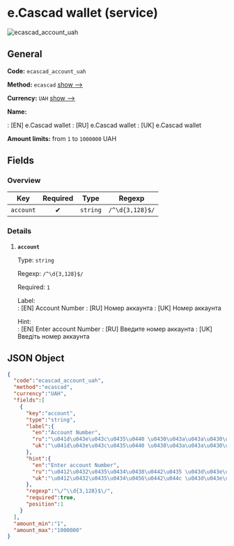 
# e.Cascad wallet (service) 
![ecascad_account_uah](https://static.openfintech.io/payout_methods/ecascad_account_uah/logo.svg?w=400&c=v0.59.26#w24)  

## General 
 
**Code:** `ecascad_account_uah` 
 
**Method:** `ecascad` [show -->](/payout-methods/ecascad/) 
 
**Currency:** `UAH` [show -->](/currencies/UAH/) 
 
**Name:** 
 
:	[EN] e.Cascad wallet 
:	[RU] e.Cascad wallet 
:	[UK] e.Cascad wallet 
 
**Amount limits:** from `1` to `1000000` UAH 

## Fields 

### Overview 

|Key|Required|Type|Regexp| 
|:---:|:---:|:---:|:---:| 
|`account`|✔|`string`|`/^\d{3,128}$/`| 
 

### Details 
 
1. **`account`** 
 
	Type: `string` 
 
	Regexp: `/^\d{3,128}$/` 
 
	Required: `1` 
 
	Label:  
	: [EN] Account Number 
	: [RU] Номер аккаунта 
	: [UK] Номер аккаунта 
 
	Hint:  
	: [EN] Enter account Number 
	: [RU] Введите номер аккаунта 
	: [UK] Введіть номер аккаунта 
 

## JSON Object 

```json
{
  "code":"ecascad_account_uah",
  "method":"ecascad",
  "currency":"UAH",
  "fields":[
    {
      "key":"account",
      "type":"string",
      "label":{
        "en":"Account Number",
        "ru":"\u041d\u043e\u043c\u0435\u0440 \u0430\u043a\u043a\u0430\u0443\u043d\u0442\u0430",
        "uk":"\u041d\u043e\u043c\u0435\u0440 \u0430\u043a\u043a\u0430\u0443\u043d\u0442\u0430"
      },
      "hint":{
        "en":"Enter account Number",
        "ru":"\u0412\u0432\u0435\u0434\u0438\u0442\u0435 \u043d\u043e\u043c\u0435\u0440 \u0430\u043a\u043a\u0430\u0443\u043d\u0442\u0430",
        "uk":"\u0412\u0432\u0435\u0434\u0456\u0442\u044c \u043d\u043e\u043c\u0435\u0440 \u0430\u043a\u043a\u0430\u0443\u043d\u0442\u0430"
      },
      "regexp":"\/^\\d{3,128}$\/",
      "required":true,
      "position":1
    }
  ],
  "amount_min":"1",
  "amount_max":"1000000"
}
```  
